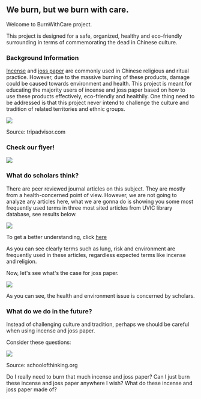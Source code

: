 ## We burn, but we burn with care.

Welcome to BurnWithCare project. 

This project is designed for a safe, organized, healthy and eco-friendly surrounding in terms of commemorating the dead in Chinese culture. 



### Background Information

<a href="https://en.wikipedia.org/wiki/Incense">Incense</a> and <a href="https://en.wikipedia.org/wiki/Joss_paper">joss paper</a> are commonly used in Chinese religious and ritual practice. However, due to the massive burning of these products, damage could be caused towards environment and health. This project is meant for educating the majority users of incense and joss paper based on how to use these products effectively, eco-friendly and healthily. One thing need to be addressed is that this project never intend to challenge the culture and tradition of related territories and ethnic groups.

<img src="https://media-cdn.tripadvisor.com/media/photo-s/0e/5b/f3/8e/candles-incense-and-joss.jpg"/>
<p>Source: tripadvisor.com</p>

### Check our flyer!
<img src="https://scontent-sea1-1.xx.fbcdn.net/v/t1.0-9/23032529_1970659396525676_7014121103759761957_n.jpg?oh=529f33024fd177beb7b740292a0876ad&oe=5A775004"/>

### What do scholars think?
<p>There are peer reviewed journal articles on this subject. They are mostly from a health-concerned point of view. However, we are not going to analyze any articles here, what we are gonna do is showing you some most frequently used terms in three most sited articles from UVIC library database, see results below.</p>

<img src="https://scontent-sea1-1.xx.fbcdn.net/v/t1.0-9/22886131_1970668416524774_5479091614506479978_n.jpg?oh=f6b55ef94c55b89c17623f634686f884&oe=5A77FD6F"/>

<p>To get a better understanding, click <a href="https://voyant-tools.org/?corpus=da1ac0f050a3387a76e2db03cee4c48e&visible=45&view=Cirrus">here</a> </p>

<p>As you can see clearly terms such as lung, risk and environment are frequently used in these articles, regardless expected terms like incense and religion.</p>

<p>Now, let's see what's the case for joss paper.</p>
<img src="https://scontent-sea1-1.xx.fbcdn.net/v/t1.0-9/23032516_1970672706524345_5966524318265858386_n.jpg?oh=8b381c70af5d8307440b604ce4aeaf6b&oe=5AA5DD41"/>

<p>As you can see, the health and environment issue is concerned by scholars. 
  
 ### What do we do in the future?
 <p>Instead of challenging culture and tradition, perhaps we should be careful when using incense and joss paper.</p>
 <p>Consider these questions:</p>
 <img src="http://schoolofthinking.org/wp-content/uploads/2017/08/Emoji_Icon_-_Thinking_grande.png"/>
 <p>Source: schoolofthinking.org</p>
 
 <p>Do I really need to burn that much incense and joss paper?
    Can I just burn these incense and joss paper anywhere I wish?
    What do these incense and joss paper made of?</p>
    
  
